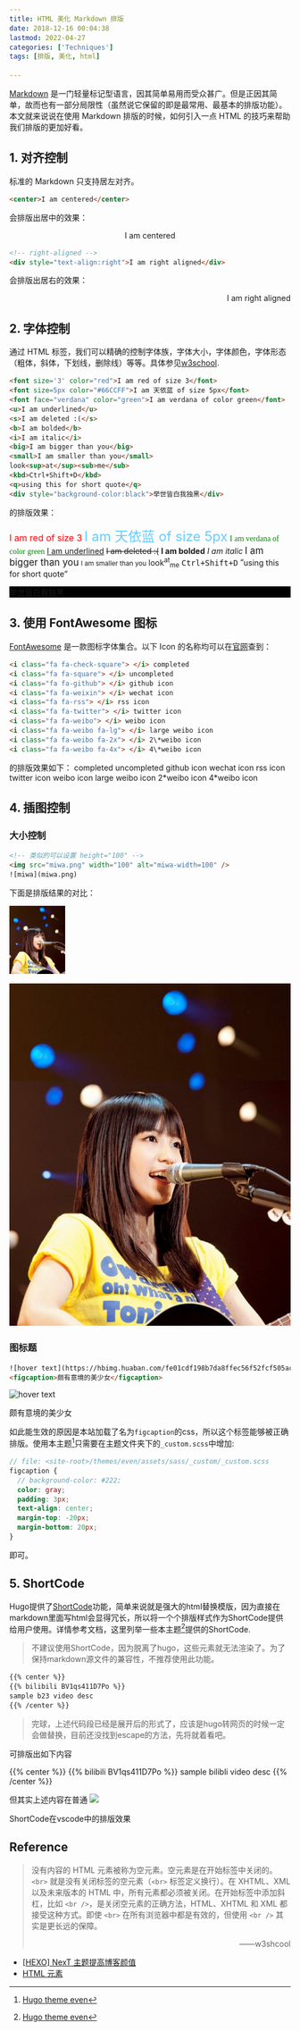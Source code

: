 ```yaml
---
title: HTML 美化 Markdown 排版
date: 2018-12-16 00:04:38
lastmod: 2022-04-27
categories: ['Techniques']
tags: [排版, 美化, html]

---
```


[Markdown](https://daringfireball.net/projects/markdown/syntax) 是一门轻量标记型语言，因其简单易用而受众甚广。但是正因其简单，故而也有一部分局限性（虽然说它保留的即是最常用、最基本的排版功能）。本文就来说说在使用 Markdown 排版的时候，如何引入一点 HTML 的技巧来帮助我们排版的更加好看。

## 1. 对齐控制

标准的 Markdown 只支持居左对齐。

```html
<center>I am centered</center>
```
会排版出居中的效果：
<!-- centering -->
<center>I am centered</center>

```html
<!-- right-aligned -->
<div style="text-align:right">I am right aligned</div>
```
会排版出居右的效果：
<div style="text-align:right">I am right aligned</div>

<!-- more -->

## 2. 字体控制

通过 HTML 标签，我们可以精确的控制字体族，字体大小，字体颜色，字体形态（粗体，斜体，下划线，删除线）等等。具体参见[w3school](http://www.w3school.com.cn/tags/tag_font.asp).

```html
<font size='3' color="red">I am red of size 3</font>
<font size=5px color="#66CCFF">I am 天依蓝 of size 5px</font>
<font face="verdana" color="green">I am verdana of color green</font>
<u>I am underlined</u>
<s>I am deleted :(</s>
<b>I am bolded</b>
<i>I am italic</i>
<big>I am bigger than you</big>
<small>I am smaller than you</small>
look<sup>at</sup><sub>me</sub>
<kbd>Ctrl+Shift+D</kbd>
<q>using this for short quote</q>
<div style="background-color:black">举世皆白我独黑</div>
```
的排版效果：

<font size='3' color="red">I am red of size 3</font>
<font size=5px color="#66CCFF">I am 天依蓝 of size 5px</font>
<font face="verdana" color="green">I am verdana of color green</font>
<u>I am underlined</u>
<s>I am deleted :(</s>
<b>I am bolded</b>
<i>I am italic</i>
<big>I am bigger than you</big>
<small>I am smaller than you</small>
look<sup>at</sup><sub>me</sub>
<kbd>Ctrl+Shift+D</kbd>
<q>using this for short quote</q>
<div style="background-color:black">举世皆白我独黑</div>

## 3. 使用 FontAwesome 图标

[FontAwesome](https://fontawesome.com/start) 是一款图标字体集合。以下 Icon 的名称均可以在[官网](https://fontawesome.com/icons)查到：
```html
<i class="fa fa-check-square"> </i> completed
<i class="fa fa-square"> </i> uncompleted
<i class="fa fa-github"> </i> github icon
<i class="fa fa-weixin"> </i> wechat icon
<i class="fa fa-rss"> </i> rss icon
<i class="fa fa-twitter"> </i> twitter icon
<i class="fa fa-weibo"> </i> weibo icon
<i class="fa fa-weibo fa-lg"> </i> large weibo icon
<i class="fa fa-weibo fa-2x"> </i> 2\*weibo icon
<i class="fa fa-weibo fa-4x"> </i> 4\*weibo icon
```
的排版效果如下：
<i class="fa fa-check-square"> </i> completed
<i class="fa fa-square"> </i> uncompleted
<i class="fa fa-github"> </i> github icon
<i class="fa fa-weixin"> </i> wechat icon
<i class="fa fa-rss"> </i> rss icon
<i class="fa fa-twitter"> </i> twitter icon
<i class="fa fa-weibo"> </i> weibo icon
<i class="fa fa-weibo fa-lg"> </i> large weibo icon
<i class="fa fa-weibo fa-2x"> </i> 2\*weibo icon
<i class="fa fa-weibo fa-4x"> </i> 4\*weibo icon

## 4. 插图控制

### 大小控制

```html
<!-- 类似的可以设置 height="100" -->
<img src="miwa.png" width="100" alt="miwa-width=100" />
![miwa](miwa.png)
```
下面是排版结果的对比：

<img src="/img/miwa.png" width="100" alt="miwa-width=100" />

![miwa](/img/miwa.png "miwa gutarissimo")

### 图标题
```html
![hover text](https://hbimg.huaban.com/fe01cdf198b7da8ffec56f52fcf505acffca258a1fb3a-j6MBCO_/fw/480/format/webp "sample caption")
<figcaption>颇有意境的美少女</figcaption>
```

![hover text](https://hbimg.huaban.com/fe01cdf198b7da8ffec56f52fcf505acffca258a1fb3a-j6MBCO_/fw/480/format/webp "sample caption")
<figcaption>颇有意境的美少女</figcaption>

如此能生效的原因是本站加载了名为`figcaption`的css，所以这个标签能够被正确排版。使用本主题[^a]只需要在主题文件夹下的`_custom.scss`中增加:

```scss
// file: <site-root>/themes/even/assets/sass/_custom/_custom.scss
figcaption {
  // background-color: #222;
  color: gray;
  padding: 3px;
  text-align: center;
  margin-top: -20px;
  margin-bottom: 20px;
}
```
即可。


## 5. ShortCode

Hugo提供了[ShortCode][1]功能，简单来说就是强大的html替换模版，因为直接在markdown里面写html会显得冗长，所以将一个个排版样式作为ShortCode提供给用户使用。详情参考文档，这里列举一些本主题[^a]提供的ShortCode.

> 不建议使用ShortCode，因为脱离了hugo，这些元素就无法渲染了。为了保持markdown源文件的兼容性，不推荐使用此功能。

```html
{{% center %}}
{{% bilibili BV1qs411D7Po %}}
sample b23 video desc
{{% /center %}}
```
> 完球，上述代码段已经是展开后的形式了，应该是hugo转网页的时候一定会做替换，目前还没找到escape的方法，先将就着看吧。

可排版出如下内容

{{% center %}}
{{% bilibili BV1qs411D7Po %}}
sample bilibli video desc
{{% /center %}}

但其实上述内容在普通
![](raw-shortcode.png)  
<figcaption>ShortCode在vscode中的排版效果</figcaption>


## Reference

> 没有内容的 HTML 元素被称为空元素。空元素是在开始标签中关闭的。`<br>` 就是没有关闭标签的空元素（`<br>` 标签定义换行）。在 XHTML、XML 以及未来版本的 HTML 中，所有元素都必须被关闭。在开始标签中添加斜杠，比如 `<br />`，是关闭空元素的正确方法，HTML、XHTML 和 XML 都接受这种方式。即使 `<br>` 在所有浏览器中都是有效的，但使用 `<br />` 其实是更长远的保障。
> <div style="text-align:right">——w3shcool</div>

- [[HEXO] NexT 主题提高博客颜值](https://walesexcitedmei.github.io/2018/08/30/HEXO-NexT-%E4%B8%BB%E9%A2%98%E6%8F%90%E9%AB%98%E5%8D%9A%E5%AE%A2%E9%A2%9C%E5%80%BC/)
- [HTML 元素](http://www.w3school.com.cn/html/html_elements.asp)

[^a]: [Hugo theme even][1]

[1]: https://github.com/olOwOlo/hugo-theme-even
[2]: https://gohugo.io/content-management/shortcodes/
